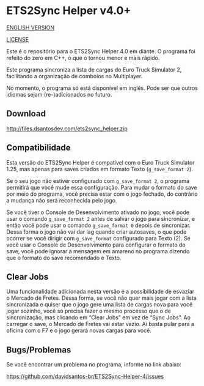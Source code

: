 # ETS2Sync Helper v4.0+
[ENGLISH VERSION](README.md)

[LICENSE](LICENSE.md)

Este é o repositório para o ETS2Sync Helper 4.0 em diante. O programa foi refeito do zero em C++, o que o tornou menor e mais rápido.

Este programa sincroniza a lista de cargas do Euro Truck Simulator 2, facilitando a organização de comboios no Multiplayer.

No momento, o programa só está disponível em inglês. Pode ser que outros idiomas sejam (re-)adicionados no futuro.

## Download
http://files.dsantosdev.com/ets2sync_helper.zip

## Compatibilidade
Esta versão do ETS2Sync Helper é compatível com o Euro Truck Simulator 1.25, mas apenas para saves criados em formato Texto (`g_save_format 2`).

Se o seu jogo não estiver configurado com `g_save_format 2`, o programa permitirá que você mude essa configuração. Para mudar o formato do save por meio do programa, você precisa estar com o jogo fechado, do contrário a mudança não será reconhecida pelo jogo.

Se você tiver o Console de Desenvolvimento ativado no jogo, você pode usar o comando `g_save_format 2` antes de salvar o jogo para sincronizar, e então você pode usar o comando `g_save_format 0` depois de sincronizar. Dessa forma o jogo não vai dar lag quando criar autosaves, o que pode ocorrer se você dirigir com `g_save_format` configurado para Texto (2). Se você usar o Console de Desenvolvimento para configurar o formato do save, você pode ignorar a mensagem em amareno no programa dizendo que o formato do save recomendado é Texto.

## Clear Jobs
Uma funcionalidade adicionada nesta versão é a possibilidade de esvaziar o Mercado de Fretes. Dessa forma, se você não quer mais jogar com a lista sincronizada e quiser que o jogo gere uma lista de cargas nova para você jogar sozinho, você só precisa fazer o mesmo processo que o de sincronização, mas clicando em “Clear Jobs” em vez de “Sync Jobs”. Ao carregar o save, o Mercado de Fretes vai estar vazio. Aí basta pular para a oficina com o F7 e o jogo gerará novas cargas para você.

## Bugs/Problemas
Se você encontrar um problema no programa, informe no link abaixo:

https://github.com/davidsantos-br/ETS2Sync-Helper-4/issues
